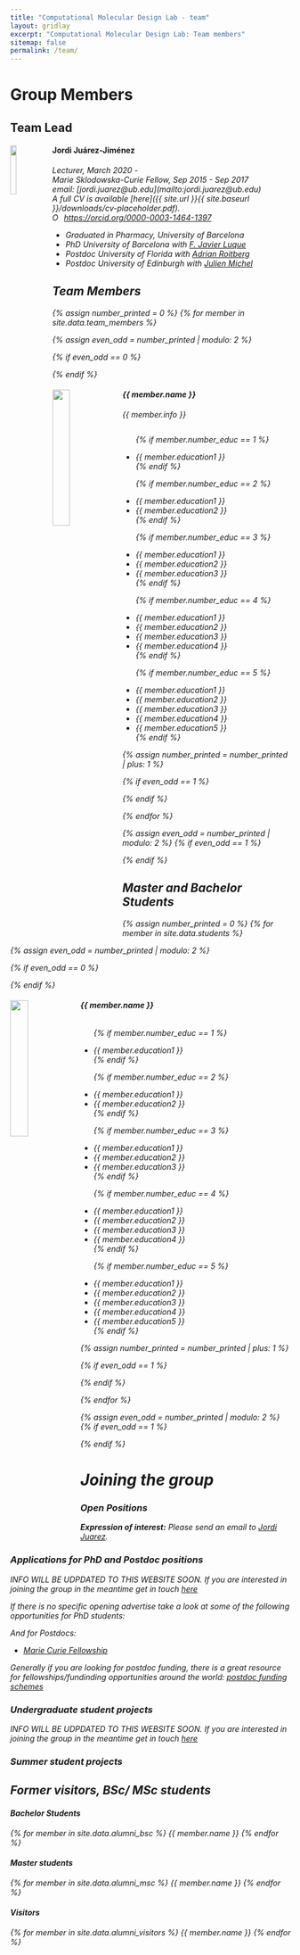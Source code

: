 ```yaml
---
title: "Computational Molecular Design Lab - team"
layout: gridlay
excerpt: "Computational Molecular Design Lab: Team members"
sitemap: false
permalink: /team/
---
```


# Group Members



## Team Lead

<div>
  <img src="{{ site.url }}{{ site.baseurl }}/images/teampic/portrait.JPG" class="img-responsive" width="15%" style="float: left" />
  <h4>Jordi Juárez-Jiménez</h4>
  <i>Lecturer, March 2020 -<br>
  <i>Marie Sklodowska-Curie Fellow, Sep 2015 - Sep 2017<br>email: [jordi.juarez@ub.edu](mailto:jordi.juarez@ub.edu)<br>
    A full CV is available [here]({{ site.url }}{{ site.baseurl }}/downloads/cv-placeholder.pdf). </i>
    <div itemscope itemtype="https://schema.org/Person"><a itemprop="sameAs" content="https://orcid.org/0000-0003-1464-1397" href="https://orcid.org/0000-0003-1464-1397" target="orcid.widget" rel="me noopener noreferrer" style="vertical-align:top;"><img src="https://orcid.org/sites/default/files/images/orcid_16x16.png" style="width:1em;margin-right:.5em;" alt="ORCID iD icon">https://orcid.org/0000-0003-1464-1397</a></div>
  <ul style="overflow: hidden">
  <li> Graduated in Pharmacy, University of Barcelona </li>
  <li> PhD University of Barcelona with  <a href="https://PERFIL DE JAVI.html">F. Javier Luque</a> </li>
  <li> Postdoc University of Florida with <a href="PERFIL ADRIAN">Adrian Roitberg</a> </li>
  <li> Postdoc University of Edinburgh with <a href="http://www.julienmichel.net/lab/">Julien Michel</a> </li>
 </ul>

 </div>

  

## Team Members
  
  
{% assign number_printed = 0 %}
{% for member in site.data.team_members %}

{% assign even_odd = number_printed | modulo: 2 %}

{% if even_odd == 0 %}
<div class="row">
{% endif %}

<div class="col-sm-6 clearfix">
  <img src="{{ site.url }}{{ site.baseurl }}/images/teampic/{{ member.photo }}" class="img-responsive" width="25%" style="float: left" />
  <h4>{{ member.name }}</h4>
  {{ member.info }}
  <ul style="overflow: hidden">

  {% if member.number_educ == 1 %}
  <li> {{ member.education1 }} </li>
  {% endif %}

  {% if member.number_educ == 2 %}
  <li> {{ member.education1 }} </li>
  <li> {{ member.education2 }} </li>
  {% endif %}

  {% if member.number_educ == 3 %}
  <li> {{ member.education1 }} </li>
  <li> {{ member.education2 }} </li>
  <li> {{ member.education3 }} </li>
  {% endif %}

  {% if member.number_educ == 4 %}
  <li> {{ member.education1 }} </li>
  <li> {{ member.education2 }} </li>
  <li> {{ member.education3 }} </li>
  <li> {{ member.education4 }} </li>
  {% endif %}

  {% if member.number_educ == 5 %}
  <li> {{ member.education1 }} </li>
  <li> {{ member.education2 }} </li>
  <li> {{ member.education3 }} </li>
  <li> {{ member.education4 }} </li>
  <li> {{ member.education5 }} </li>
  {% endif %}

  </ul>
</div>

{% assign number_printed = number_printed | plus: 1 %}

{% if even_odd == 1 %}
</div>
{% endif %}

{% endfor %}

{% assign even_odd = number_printed | modulo: 2 %}
{% if even_odd == 1 %}
</div>
{% endif %}



## Master and Bachelor Students
{% assign number_printed = 0 %}
{% for member in site.data.students %}

{% assign even_odd = number_printed | modulo: 2 %}

{% if even_odd == 0 %}
<div class="row">
{% endif %}

<div class="col-sm-6 clearfix">
  <img src="{{ site.url }}{{ site.baseurl }}/images/teampic/{{ member.photo }}" class="img-responsive" width="25%" style="float: left" />
  <h4>{{ member.name }}</h4>
  <ul style="overflow: hidden">

  {% if member.number_educ == 1 %}
  <li> {{ member.education1 }} </li>
  {% endif %}

  {% if member.number_educ == 2 %}
  <li> {{ member.education1 }} </li>
  <li> {{ member.education2 }} </li>
  {% endif %}

  {% if member.number_educ == 3 %}
  <li> {{ member.education1 }} </li>
  <li> {{ member.education2 }} </li>
  <li> {{ member.education3 }} </li>
  {% endif %}

  {% if member.number_educ == 4 %}
  <li> {{ member.education1 }} </li>
  <li> {{ member.education2 }} </li>
  <li> {{ member.education3 }} </li>
  <li> {{ member.education4 }} </li>
  {% endif %}

  {% if member.number_educ == 5 %}
  <li> {{ member.education1 }} </li>
  <li> {{ member.education2 }} </li>
  <li> {{ member.education3 }} </li>
  <li> {{ member.education4 }} </li>
  <li> {{ member.education5 }} </li>
  {% endif %}

  </ul>
</div>

{% assign number_printed = number_printed | plus: 1 %}

{% if even_odd == 1 %}
</div>
{% endif %}

{% endfor %}

{% assign even_odd = number_printed | modulo: 2 %}
{% if even_odd == 1 %}
</div>
{% endif %}

# Joining the group

### Open Positions

**Expression of interest:** Please send an email to [Jordi Juarez](mailto:jordi.juarez@ub.edu). 

### Applications for PhD and Postdoc positions

INFO WILL BE UDPDATED TO THIS WEBSITE SOON. If you are interested in joining the group in the meantime get in touch [here](mailto:jordi.juarez@ub.edu) 

If there is no specific opening advertise take a look at some of the following opportunities for PhD students:   
 

And for Postdocs:   
* [Marie Curie Fellowship](https://ec.europa.eu/research/mariecurieactions/actions/individual-fellowships_en)   


Generally if you are looking for postdoc funding, there is a great resource for fellowships/fundinding opportunities around the world:
[postdoc funding schemes](https://asntech.github.io/postdoc-funding-schemes/)

   
### Undergraduate student projects

INFO WILL BE UDPDATED TO THIS WEBSITE SOON. If you are interested in joining the group in the meantime get in touch [here](mailto:jordi.juarez@ub.edu)

### Summer student projects
 

## Former visitors, BSc/ MSc students
<div class="row">

<div class="col-sm-4 clearfix">
<h4>Bachelor Students</h4>
{% for member in site.data.alumni_bsc %}
{{ member.name }}
{% endfor %}
</div>

<div class="col-sm-4 clearfix">
<h4>Master students</h4>
{% for member in site.data.alumni_msc %}
{{ member.name }}
{% endfor %}
</div>

<div class="col-sm-4 clearfix">
<h4>Visitors</h4>
{% for member in site.data.alumni_visitors %}
{{ member.name }}
{% endfor %}
</div>

</div>
